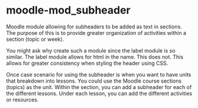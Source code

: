 # moodle-mod_subheader
Moodle module allowing for subheaders to be added as text in sections. The purpose of this is to provide greater organization of activities within a section (topic or week).

You might ask why create such a module since the label module is so similar. The label module allows for html in the name. This does not. This allows for greater consistency when styling the header using CSS.

Once case scenario for using the subheader is when you want to have units that breakdown into lessons. You could use the Moodle course sections (topics) as the unit. Within the section, you can add a subheader for each of the different lessons. Under each lesson, you can add the different activities or resources. 

 
